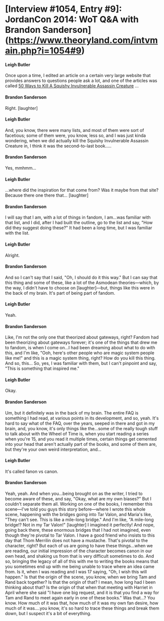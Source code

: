 # [Interview #1054, Entry #9]: JordanCon 2014: WoT Q&A with Brandon Sanderson](https://www.theoryland.com/intvmain.php?i=1054#9)

#### Leigh Butler

Once upon a time, I edited an article on a certain very large website that provides answers to questions people ask a lot, and one of the articles was called
[50 Ways to Kill A Squishy Invulnerable Assassin Creature](http://www.steelypips.org/wotfaq/1_dark/1.6_beasties/1.6.2_gholam.html)
...

#### Brandon Sanderson

Right. [laughter]

#### Leigh Butler

And, you know, there were many lists, and most of them were sort of facetious; some of them were, you know, less so, and I was just kinda wondering, when we did actually kill the Squishy Invulnerable Assassin Creature in, I think it was the second-to-last book.....

#### Brandon Sanderson

Yes, mmhmm...

#### Leigh Butler

...where did the inspiration for that come from? Was it maybe from that site? Because there one there that... [laughter]

#### Brandon Sanderson

I will say that I am, with a lot of things in fandom, I am...was familiar with that list, and I did, after I had built the outline, go to the list and say, "How did they suggest doing these?" It had been a long time, but I was familiar with the list.

#### Leigh Butler

Alright.

#### Brandon Sanderson

And so I can't say that I said, "Oh, I should do it this way." But I can say that this thing and some of these, like a lot of the Asmodean theories—which, by the way, I didn't have to choose on [laughter]—but, things like this were in the back of my brain. It's part of being part of fandom.

#### Leigh Butler

Yeah.

#### Brandon Sanderson

Like, I'm not the only one that theorized about gateways, right? Fandom had been theorizing about gateways forever; it's one of the things that drew me to fandom, is when I come on...I had been dreaming about what to do with this, and I'm like, "Ooh, here's other people who are magic system people like me!" and this is a magic system thing, right? How do you kill this thing. And so, this... So, yes, I was familiar with them, but I can't pinpoint and say, "This is something that inspired me."

#### Leigh Butler

Okay.

#### Brandon Sanderson

Um, but it definitely was in the back of my brain. The entire FAQ is something I had read, at various points in its development, and so, yeah. It's hard to say what of the FAQ, over the years, seeped in there and got in my brain, and, you know, it's only things like the...some of the really tough stuff to talk about with the Wheel of Time is, when you start reading a series when you're 15, and you read it multiple times, certain things get cemented into your head that aren't actually part of the books, and some of them are, but they're your own weird interpretation, and...

#### Leigh Butler

It's called fanon vs canon.

#### Brandon Sanderson

Yeah, yeah. And when you...being brought on as the writer, I tried to become aware of these, and say, "Okay, what are my own biases?" But I couldn't separate them all. Working on one of the books, I remember this scene—I've told you guys this story before—where I wrote this whole scene, happening with the bridges going into Tar Valon, and Maria's like, "They can't see. This is like a mile-long bridge." And I'm like, "A mile-long bridge!? Not in my Tar Valon!" [laughter] I imagined it perfectly! And nope, going back there, these enormous bridges that I had not imagined, even though they're pivotal to Tar Valon. I have a good friend who insists to this day that Thom Merrilin does not have a mustache. That's pivotal to the character, right? But each of us are going to have these things...when we are reading, our initial impression of the character becomes canon in our own head, and shaking us from that is very difficult sometimes to do. And so, bringing the legacy of all of this with me to writing the books means that you sometimes end up with me being unable to trace where an idea came from. Is it, when I was reading and I was 17 saying, "Oh, I wish this will happen." Is that the origin of the scene, you know, when we bring Tam and Rand back together? Is that the origin of that? I mean, how long had I been thinking about that? Is the origin of that when that meeting with Harriet in April where she said "I have one big request, and it is that you find a way for Tam and Rand to meet again early in one of these books." Was that...? You know. How much of it was that, how much of it was my own fan desire, how much of it was....you know, it's so hard to trace these things and break them down, but I suspect it's a bit of everything.

